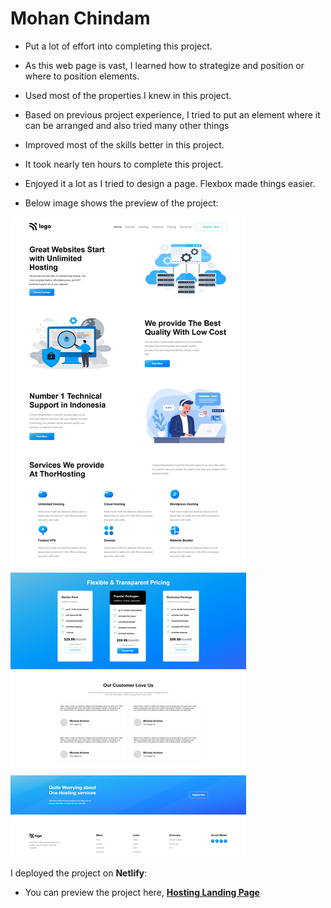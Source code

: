# Mohan Chindam

- Put a lot of effort into completing this project.
- As this web page is vast, I learned how to strategize and position or where to position elements.
- Used most of the properties I knew in this project. 
- Based on previous project experience, I tried to put an element where it can be arranged and also tried many other things
- Improved most of the skills better in this project.
- It took nearly ten hours to complete this project.
- Enjoyed it a lot as I tried to design a page. Flexbox made things easier.

- Below image shows the preview of the project:

![Project-11 Preview](./Project-11.png)

I deployed the project on **Netlify**:
- You can preview the project here, [**Hosting Landing Page**]()





